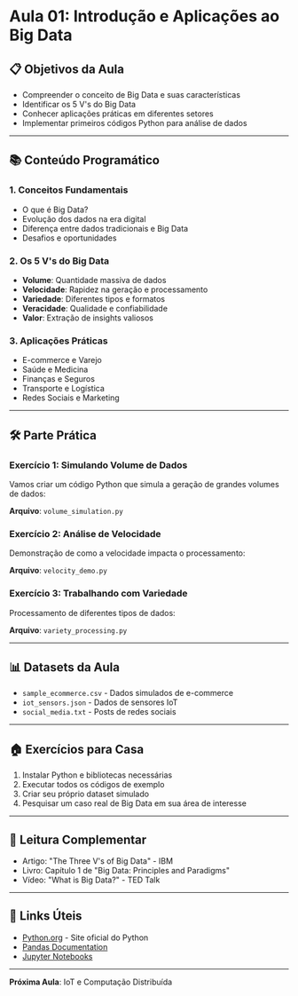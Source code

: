 # Aula 01: Introdução e Aplicações ao Big Data

## 📋 Objetivos da Aula
- Compreender o conceito de Big Data e suas características
- Identificar os 5 V's do Big Data
- Conhecer aplicações práticas em diferentes setores
- Implementar primeiros códigos Python para análise de dados

---

## 📚 Conteúdo Programático

### 1. Conceitos Fundamentais
- O que é Big Data?
- Evolução dos dados na era digital
- Diferença entre dados tradicionais e Big Data
- Desafios e oportunidades

### 2. Os 5 V's do Big Data
- **Volume**: Quantidade massiva de dados
- **Velocidade**: Rapidez na geração e processamento
- **Variedade**: Diferentes tipos e formatos
- **Veracidade**: Qualidade e confiabilidade
- **Valor**: Extração de insights valiosos

### 3. Aplicações Práticas
- E-commerce e Varejo
- Saúde e Medicina
- Finanças e Seguros
- Transporte e Logística
- Redes Sociais e Marketing

---

## 🛠️ Parte Prática

### Exercício 1: Simulando Volume de Dados
Vamos criar um código Python que simula a geração de grandes volumes de dados:

**Arquivo**: `volume_simulation.py`

### Exercício 2: Análise de Velocidade
Demonstração de como a velocidade impacta o processamento:

**Arquivo**: `velocity_demo.py`

### Exercício 3: Trabalhando com Variedade
Processamento de diferentes tipos de dados:

**Arquivo**: `variety_processing.py`

---

## 📊 Datasets da Aula
- `sample_ecommerce.csv` - Dados simulados de e-commerce
- `iot_sensors.json` - Dados de sensores IoT
- `social_media.txt` - Posts de redes sociais

---

## 🏠 Exercícios para Casa
1. Instalar Python e bibliotecas necessárias
2. Executar todos os códigos de exemplo
3. Criar seu próprio dataset simulado
4. Pesquisar um caso real de Big Data em sua área de interesse

---

## 📖 Leitura Complementar
- Artigo: "The Three V's of Big Data" - IBM
- Livro: Capítulo 1 de "Big Data: Principles and Paradigms"
- Vídeo: "What is Big Data?" - TED Talk

---

## 🔗 Links Úteis
- [Python.org](https://python.org) - Site oficial do Python
- [Pandas Documentation](https://pandas.pydata.org/)
- [Jupyter Notebooks](https://jupyter.org/)

---

**Próxima Aula**: IoT e Computação Distribuída
